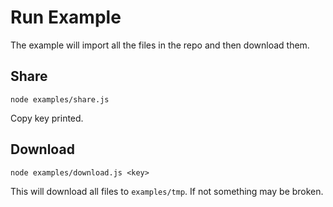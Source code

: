 # Run Example

The example will import all the files in the repo and then download them.

## Share

```
node examples/share.js
```

Copy key printed.

## Download

```
node examples/download.js <key>
```

This will download all files to `examples/tmp`. If not something may be broken.
